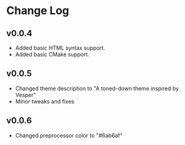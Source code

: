 # Change Log

## v0.0.4

- Added basic HTML syntax support.
- Added basic CMake support.

## v0.0.5

- Changed theme description to "A toned-down theme inspired by Vesper"
- Minor tweaks and fixes

## v0.0.6

- Changed preprocessor color to "#6ab6af"
